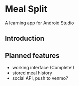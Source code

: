 # Meal Split
A learning app for Android Studio

## Introduction

## Planned features
- working interface (Complete!)
- stored meal history
- social API, push to venmo?